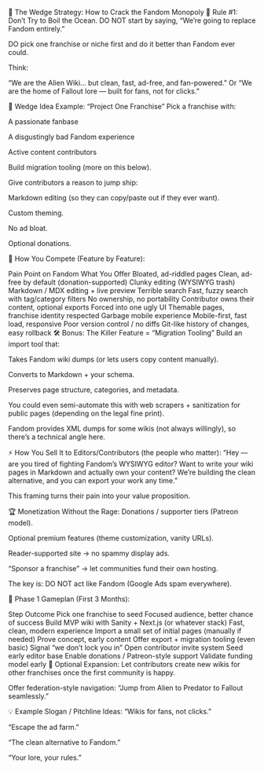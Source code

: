 🚩 The Wedge Strategy: How to Crack the Fandom Monopoly
🧱 Rule #1: Don’t Try to Boil the Ocean.
DO NOT start by saying, “We’re going to replace Fandom entirely.”

DO pick one franchise or niche first and do it better than Fandom ever could.

Think:

“We are the Alien Wiki… but clean, fast, ad-free, and fan-powered.”
Or “We are the home of Fallout lore — built for fans, not for clicks.”

🥇 Wedge Idea Example: “Project One Franchise”
Pick a franchise with:

A passionate fanbase

A disgustingly bad Fandom experience

Active content contributors

Build migration tooling (more on this below).

Give contributors a reason to jump ship:

Markdown editing (so they can copy/paste out if they ever want).

Custom theming.

No ad bloat.

Optional donations.

🧩 How You Compete (Feature by Feature):

Pain Point on Fandom	What You Offer
Bloated, ad-riddled pages	Clean, ad-free by default (donation-supported)
Clunky editing (WYSIWYG trash)	Markdown / MDX editing + live preview
Terrible search	Fast, fuzzy search with tag/category filters
No ownership, no portability	Contributor owns their content, optional exports
Forced into one ugly UI	Themable pages, franchise identity respected
Garbage mobile experience	Mobile-first, fast load, responsive
Poor version control / no diffs	Git-like history of changes, easy rollback
🛠️ Bonus: The Killer Feature = “Migration Tooling”
Build an import tool that:

Takes Fandom wiki dumps (or lets users copy content manually).

Converts to Markdown + your schema.

Preserves page structure, categories, and metadata.

You could even semi-automate this with web scrapers + sanitization for public pages (depending on the legal fine print).

Fandom provides XML dumps for some wikis (not always willingly), so there’s a technical angle here.

⚡ How You Sell It to Editors/Contributors (the people who matter):
“Hey — are you tired of fighting Fandom’s WYSIWYG editor?
Want to write your wiki pages in Markdown and actually own your content?
We’re building the clean alternative, and you can export your work any time.”

This framing turns their pain into your value proposition.

🏆 Monetization Without the Rage:
Donations / supporter tiers (Patreon model).

Optional premium features (theme customization, vanity URLs).

Reader-supported site → no spammy display ads.

“Sponsor a franchise” → let communities fund their own hosting.

The key is: DO NOT act like Fandom (Google Ads spam everywhere).

🚀 Phase 1 Gameplan (First 3 Months):

Step	Outcome
Pick one franchise to seed	Focused audience, better chance of success
Build MVP wiki with Sanity + Next.js (or whatever stack)	Fast, clean, modern experience
Import a small set of initial pages (manually if needed)	Prove concept, early content
Offer export + migration tooling (even basic)	Signal “we don’t lock you in”
Open contributor invite system	Seed early editor base
Enable donations / Patreon-style support	Validate funding model early
🥩 Optional Expansion:
Let contributors create new wikis for other franchises once the first community is happy.

Offer federation-style navigation:
“Jump from Alien to Predator to Fallout seamlessly.”

💡 Example Slogan / Pitchline Ideas:
“Wikis for fans, not clicks.”

“Escape the ad farm.”

“The clean alternative to Fandom.”

“Your lore, your rules.”

